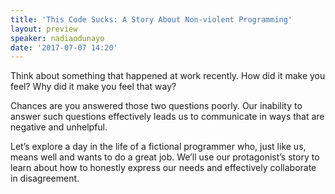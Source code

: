 ```yaml
---
title: 'This Code Sucks: A Story About Non-violent Programming'
layout: preview
speaker: nadiaodunayo
date: '2017-07-07 14:20'
---
```


Think about something that happened at work recently. How did it make you feel? Why did it make you feel that way?

Chances are you answered those two questions poorly. Our inability to answer such questions effectively leads us to communicate in ways that are negative and unhelpful.

Let’s explore a day in the life of a fictional programmer who, just like us, means well and wants to do a great job. We’ll use our protagonist’s story to learn about how to honestly express our needs and effectively collaborate in disagreement.
